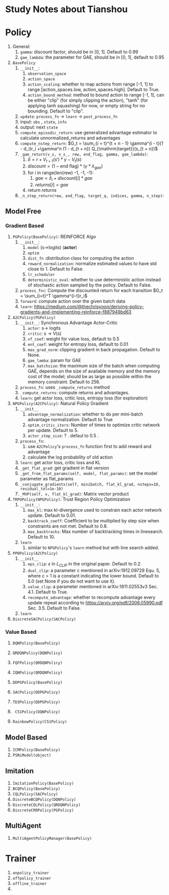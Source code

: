# Study Notes about Tianshou

# Policy 

1. General:
   1. `gamma`: discount factor, should be in [0, 1]. Default to 0.99
   2. `gae_lambda`: the parameter for GAE, should be in [0, 1], default to 0.95
2. `BasePolicy`
   1. `__init__`: 
      1. `observation_space`
      2. `action_space`
      3. `action_scaling`:  whether to map actions from range [-1, 1] to range [action_spaces.low, action_spaces.high]. Default to True.
      4. `action_bound_method`: method to bound action to range [-1, 1], can be either "clip" (for simply clipping the action), "tanh" (for applying tanh squashing) for now, or empty string for no bounding. Default to "clip".
   2. `update`: `process_fn` -> `learn` -> `post_process_fn`
   3. input: `obs` , `state`, `info`
   4. output: next `state`
   5. `compute_episodic_return`: use generalized advantage estimator to calculate unnormalized_returns and advantages
   6. `compute_nstep_return`:  $G_t = \sum_{i = t}^{t + n - 1} \gamma^{i - t}(1 - d_i)r_i +\gamma^n (1 - d_{t + n}) Q_{\mathrm{target}}(s_{t + n})$
   7. `_gae_return(v_s, v_s_, rew, end_flag, gamma, gae_lambda)`: 
      1. $\delta = r + V_{t+1}(s\prime) * \gamma - V_t(s)$
      2. $discount = (1-\text{end flag}) * (\gamma * \lambda_{gae})$
      3. for $i$ in range(len(rew) -1, -1, -1):
         1. $gae = \delta_i + discount[i] * gae$
         2. $returns[i] = gae$
      4. return $returns$
   8. `_n_step_return(rew, end_flag, target_q, indices, gamma, n_step)`:

## Model Free

### Gradient Based

1. `PGPolicy(BasePolicy)`: REINFORCE Algo
   1. `__init__`: 
      1. `model` (s->logits)  (**actor**)
      2. `optim`
      3. `dist_fn` :distribution class for computing the action
      4. `reward_normalization`: normalize estimated values to have std close to 1. Default to False.
      5. `lr_scheduler`
      6. `deterministic_eval`: whether to use deterministic action instead of stochastic action sampled by the policy. Default to False.
   2. `process_fnc`: Compute the discounted return for each transition $G_t = \sum_{i=t}^T \gamma^{i-t}r_i$
   3. `forward`: compute action over the given batch data
   4. `learn`: https://medium.com/@thechrisyoon/deriving-policy-gradients-and-implementing-reinforce-f887949bd63 
2. `A2CPolicy(PGPolicy)`
   1. `__init__`:  Synchronous Advantage Actor-Critic
      1. `actor`: s-> logits
      2. `critic`: s -> V(s)
      3. `vf_coef`: weight for value loss, default to 0.5
      4. `ent_coef`: weight for entropy loss, default to 0.01
      5. `max_grad_norm`: clipping gradient in back propagation. Default to None.
      6. `gae_lamba`: param for GAE 
      7. `max_batchsize`: the maximum size of the batch when computing GAE, depends on the size of available memory and the memory cost of the model; should be as large as possible within the memory constraint. Default to 256.
   2. `process_fn`: uses `_compute_returns` method
   3. `_compute_returns`: compute returns and advantages.
   4. `learn`: get actor loss, critic loss, entropy loss (for exploration)
3. `NPGPolicy(A2CPolicy)`: Natural Policy Gradient
   1. `__init__`
      1. `advantage_normalization`: whether to do per mini-batch advantage normalization. Default to True
      2. `optim_critic_iters`: Number of times to optimize critic network per update. Default to 5.
      3. `actor_step_size`: ? . defaul to 0.5 .
   2. `process_fn`: 
      1. use `A2CPolicy`'s `process_fn` function first to add reward and advantage
      2. calculate the log probability of old action
   3. `learn`: get actor loss, critic loss and KL
   4. `_get_flat_grad`: get gradient in flat version
   5. `_get_from_flat_params(self, model, flat_params)`: set the model parameter as flat_params
   6. `_conjugate_gradients(self, minibatch, flat_kl_grad, nsteps=10, residual_tol=1e-10)`
   7. `_MVP(self, v, flat_kl_grad)`: Matrix vector product 
4. `TRPOPolicy(NPGPolicy)`: Trust Region Policy Optimization
   1. `__init__`:
      1. `max_kl`: max kl-divergence used to constrain each actor network update. Default to 0.01.
      2. `backtrack_coeff`: Coefficient to be multiplied by step size when constraints are not met. Default to 0.8.
      3. `max_backtracks`:  Max number of backtracking times in linesearch. Default to 10.
   2. `learn`
      1. similar to `NPGPolicy`'s `learn` method but with line search added.
5. `PPOPolicy(A2CPolicy)`
   1. `__init__`
      1. `eps_clip`: $\epsilon$ in $L_{CLIP}$ in the original paper. Default to 0.2.
      2. `dual_clip`: a parameter c mentioned in arXiv:1912.09729 Equ. 5, where c > 1 is a constant indicating the lower bound. Default to 5.0 (set None if you do not want to use it).
      3. `value_clip`:  a parameter mentioned in arXiv:1811.02553v3 Sec. 4.1. Default to True.
      4. `recompute_advantage`:  whether to recompute advantage every update repeat according to https://arxiv.org/pdf/2006.05990.pdf Sec. 3.5. Default to False.
   2. `learn`
6. `DiscreteSACPolicy(SACPolicy)`

  

### Value Based

1. `DQNPolicy(BasePolicy)`

2. `QRDQNPolicy(DQNPolicy)`

3. `FQFPolicy(QRDQNPolicy)`

4. `IQNPolicy(QRDQNPolicy)`

   

5. `DDPGPolicy(BasePolicy)`

6. `SACPolicy(DDPGPolicy)`

7. `TD3Policy(DDPGPolicy)`

   

8. ` C51Policy(DQNPolicy)`

9. `RainbowPolicy(C51Policy)`



## Model Based

1. `ICMPolicy(BasePolicy)`
2. `PSRLModel(object)`

## Imitation

1. `ImitationPolicy(BasePolicy)`
2. `BCQPolicy(BasePolicy)`
3. `CQLPolicy(SACPolicy)`
4. `DiscreteBCQPolicy(DQNPolicy)`
5. `DiscreteCQLPolicy(QRDQNPolicy)`
6. `DiscreteCRRPolicy(PGPolicy)`

## MultiAgent

1. `MultiAgentPolicyManager(BasePolicy)`



# Trainer

1. `onpolicy_trainer`
2. `offpolicy_trainer`
3. `offline_trainer`
4. 